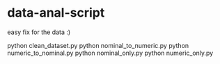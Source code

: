 # data-anal-script
easy fix for the data :)

python clean_dataset.py
python nominal_to_numeric.py
python numeric_to_nominal.py
python nominal_only.py
python numeric_only.py